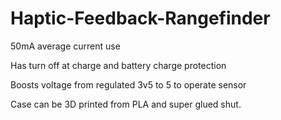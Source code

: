 # Haptic-Feedback-Rangefinder

50mA average current use

Has turn off at charge and battery charge protection

Boosts voltage from regulated 3v5 to 5 to operate sensor

Case can be 3D printed from PLA and super glued shut.